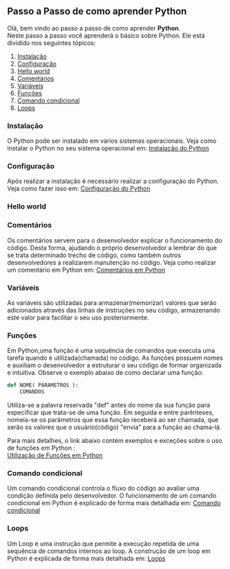 ## Passo a Passo de como aprender Python

Olá, bem vindo ao passo a passo de como aprender **Python**.  
Neste passo a passo você aprenderá o básico sobre Python. Ele está dividido nos seguintes tópicos:

1. [Instalação](https://github.com/matanjos/ProjetoFinalEngSoftware3/blob/main/Passo_a_passo_Python.md#instala%C3%A7%C3%A3o)  
2. [Configuração](https://github.com/matanjos/ProjetoFinalEngSoftware3/blob/main/Passo_a_passo_Python.md#configura%C3%A7%C3%A3o)  
3. [Hello world](https://github.com/matanjos/ProjetoFinalEngSoftware3/blob/main/Passo_a_passo_Python.md#hello-world)  
4. [Comentários](https://github.com/matanjos/ProjetoFinalEngSoftware3/blob/main/Passo_a_passo_Python.md#coment%C3%A1rios)  
5. [Variáveis](https://github.com/matanjos/ProjetoFinalEngSoftware3/blob/main/Passo_a_passo_Python.md#vari%C3%A1veis)  
6. [Funções](https://github.com/matanjos/ProjetoFinalEngSoftware3/blob/main/Passo_a_passo_Python.md#fun%C3%A7%C3%B5es)  
7. [Comando condicional](https://github.com/matanjos/ProjetoFinalEngSoftware3/blob/main/Passo_a_passo_Python.md#comando-condicional)  
8. [Loops](https://github.com/matanjos/ProjetoFinalEngSoftware3/blob/main/Passo_a_passo_Python.md#loops)

### Instalação  

O Python pode ser instalado em vários sistemas operacionais. Veja como instalar o Python no seu sistema operacional em: [Instalação do Python](https://github.com/matanjos/ProjetoFinalEngSoftware3/blob/main/Instala%C3%A7%C3%A3o/Instala%C3%A7%C3%A3o.md)
 

### Configuração  

Após realizar a instalação é necessário realizar a configuração do Python. Veja como fazer isso em: [Configuração do Python](https://github.com/matanjos/ProjetoFinalEngSoftware3/edit/main/Configura%C3%A7%C3%A3o/Configura%C3%A7%C3%A3o.md)

### Hello world  


### Comentários  

Os comentários servem para o desenvolvedor explicar o funcionamento do código. Desta forma, ajudando o próprio desenvolvedor a lembrar do que se trata determinado trecho de código, como também outros desenvolvedores a realizarem manutenção no código. Veja como realizar um comentário em Python em: [Comentários em Python](https://github.com/matanjos/ProjetoFinalEngSoftware3/blob/main/Coment%C3%A1rios/Coment%C3%A1rios.md)


### Variáveis

As variáveis são utilizadas para armazenar(memorizar) valores que serão adicionados através das linhas de instruções no seu código, armazenando este valor para facilitar o seu uso posteriormente.  


 ### Funções  
   
 Em Python,uma função é uma sequência de comandos que executa uma tarefa quando é utilizada(chamada) no código. As funções possuem nomes e auxiliam o desenvolvedor a estruturar o seu código de formar organizada e intuitiva. Observe o exemplo abaixo de como declarar uma função:  
   
```python
def NOME( PARAMETROS ):
    COMANDOS  
```

Utiliza-se a palavra reservada "def" antes do nome da sua função para especificar que trata-se de uma função. Em seguida e entre parênteses, nomeia-se os parâmetros que essa função receberá ao ser chamada, que serão os valores que o usuário(código) "envia" para a função ao chama-lá.  
  
Para mais detalhes, o link abaixo contém exemplos e exceções sobre o uso de funções em Python :  
[Utilização de Funções em Python](https://panda.ime.usp.br/pensepy/static/pensepy/05-Funcoes/funcoes.html)   

### Comando condicional  

Um comando condicional controla o fluxo do código ao avaliar uma condição definida pelo desenvolvedor. O funcionamento de um comando condicional em Python
é explicado de forma mais detalhada em: [Comando condicional](https://github.com/matanjos/ProjetoFinalEngSoftware3/blob/main/Controle%20de%20fluxo/If-else.md)  

### Loops  

Um Loop é uma instrução que permite a execução repetida de uma sequência de comandos internos ao loop. A construção de um loop em Python é explicada de forma mais detalhada 
em: [Loops](https://github.com/matanjos/ProjetoFinalEngSoftware3/blob/main/Loops/Loops.md)




